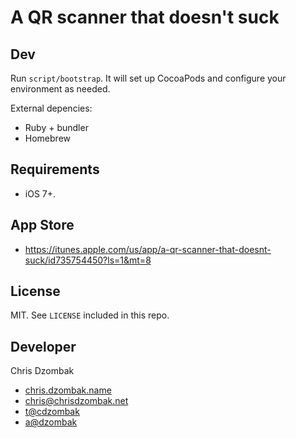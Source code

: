 # A QR scanner that doesn't suck

## Dev

Run `script/bootstrap`. It will set up CocoaPods and configure your environment as needed.

External depencies:

* Ruby + bundler
* Homebrew

## Requirements

* iOS 7+.

## App Store

* https://itunes.apple.com/us/app/a-qr-scanner-that-doesnt-suck/id735754450?ls=1&mt=8

## License

MIT. See `LICENSE` included in this repo.

## Developer

Chris Dzombak

* [chris.dzombak.name](http://chris.dzombak.name/)
* chris@chrisdzombak.net
* [t@cdzombak](https://twitter.com/cdzombak)
* [a@dzombak](https://alpha.app.net/dzombak)
